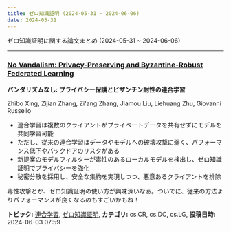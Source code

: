 ```yaml
---
title: ゼロ知識証明 (2024-05-31 ~ 2024-06-06)
date: 2024-05-31
---
```


ゼロ知識証明に関する論文まとめ (2024-05-31 ~ 2024-06-06)


- - -

### [No Vandalism: Privacy-Preserving and Byzantine-Robust Federated Learning](http://arxiv.org/abs/2406.01080)

**バンダリズムなし: プライバシー保護とビザンチン耐性の連合学習**

Zhibo Xing, Zijian Zhang, Zi'ang Zhang, Jiamou Liu, Liehuang Zhu, Giovanni Russello

- 連合学習は複数のクライアントがプライベートデータを共有せずにモデルを共同学習可能
- ただし、従来の連合学習はデータやモデルへの破壊攻撃に弱く、パフォーマンス低下やバックドアのリスクがある
- 新提案のモデルフィルターが毒性のあるローカルモデルを検出し、ゼロ知識証明でプライバシーを強化
- 秘密分散を採用し、安全な集約を実現しつつ、悪意あるクライアントを排除

毒性攻撃とか、ゼロ知識証明の使い方が興味深いなぁ。ついでに、従来の方法よりパフォーマンスが良くなるのもすごいかもね！



**トピック:** [連合学習](../../fl), [ゼロ知識証明](../../zkp), **カテゴリ:** cs.CR, cs.DC, cs.LG, **投稿日時:** 2024-06-03 07:59
